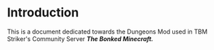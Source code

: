 # Introduction

This is a document dedicated towards the Dungeons Mod used in TBM Striker's Community Server _**The Bonked Minecraft.**_
